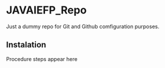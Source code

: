 # JAVAIEFP_Repo

Just a dummy repo for Git and Github comfiguration purposes.

## Instalation

Procedure steps appear here

